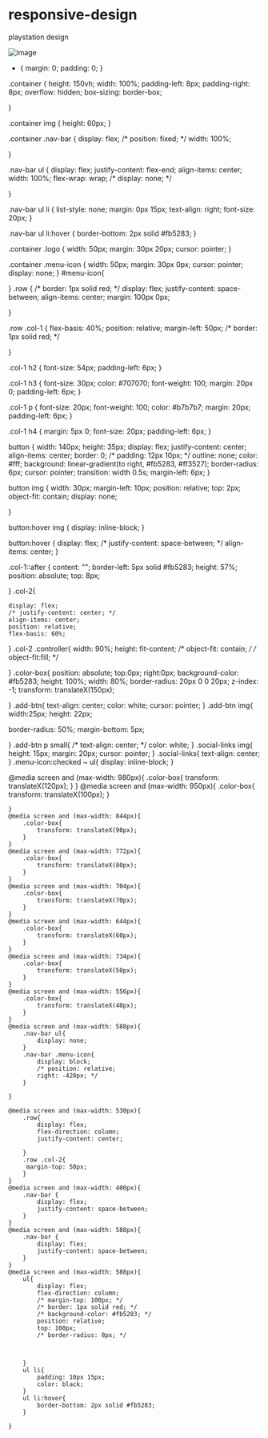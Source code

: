 # responsive-design
playstation design

![image](https://github.com/jitender72/responsive-design/assets/147124830/e22cfeab-2c9a-4fa9-981c-f69d5a02731d)

* {
    margin: 0;
    padding: 0;
}

.container {
    height: 150vh;
    width: 100%;
    padding-left: 8px;
    padding-right: 8px;
    overflow: hidden;
    box-sizing: border-box;

}

.container img {
    height: 60px;
}

.container .nav-bar {
    display: flex;
    /* position: fixed; */
    width: 100%;

}

.nav-bar ul {
    display: flex;
    justify-content: flex-end;
    align-items: center;
    width: 100%;
    flex-wrap: wrap;
    /* display: none; */



}

.nav-bar ul li {
    list-style: none;
    margin: 0px 15px;
    text-align: right;
    font-size: 20px;
}

.nav-bar ul li:hover {
    border-bottom: 2px solid #fb5283;
}

.container .logo {
    width: 50px;
    margin: 30px 20px;
    cursor: pointer;
}

.container .menu-icon {
    width: 50px;
    margin: 30px 0px;
    cursor: pointer;
    display: none;
}
#menu-icon{
    
}
.row {
    /* border: 1px solid red; */
    display: flex;
    justify-content: space-between;
    align-items: center;
    margin: 100px 0px;

}

.row .col-1 {
    flex-basis: 40%;
    position: relative;
    margin-left: 50px;
    /* border: 1px solid red; */
    
}

.col-1 h2 {
    font-size: 54px;
    padding-left: 6px;
}

.col-1 h3 {
    font-size: 30px;
    color: #707070;
    font-weight: 100;
    margin: 20px 0;
    padding-left: 6px;
}

.col-1 p {
    font-size: 20px;
    font-weight: 100;
    color: #b7b7b7;
    margin: 20px;
    padding-left: 6px;
}

.col-1 h4 {
    margin: 5px 0;
    font-size: 20px;
    padding-left: 6px;
}

button {
    width: 140px;
    height: 35px;
    display: flex;
    justify-content: center;
    align-items: center;
    border: 0;
    /* padding: 12px 10px; */
    outline: none;
    color: #fff;
    background: linear-gradient(to right, #fb5283, #ff3527);
    border-radius: 6px;
    cursor: pointer;
    transition: width 0.5s;
    margin-left: 6px;
}

button img {
    width: 30px;
    margin-left: 10px;
    position: relative;
    top: 2px;
    object-fit: contain;
    display: none;

}

button:hover img {
    display: 
    inline-block;
}

button:hover {
    display: flex;
    /* justify-content: space-between; */
    align-items: center;
}

.col-1::after {
    content: "";
    border-left: 5px solid #fb5283;
    height: 57%;
    position: absolute;
    top: 8px;

}
.col-2{
 
    display: flex;
    /* justify-content: center; */
    align-items: center;
    position: relative;
    flex-basis: 60%;
}
.col-2 .controller{
   width: 90%;
   height: fit-content;
    /* object-fit: contain; */
    /* object-fit:fill; */


}
.color-box{
    position: absolute;
    top:0px;
    right:0px;
    background-color: #fb5283;
    height: 100%;
    width: 80%;
    border-radius: 20px 0 0 20px;
    z-index: -1;
    transform: translateX(150px);
   
    
}
.add-btn{
    text-align: center;
    color: white;
    cursor: pointer;
}
.add-btn img{
width:25px;
height: 22px;

border-radius: 50%;
margin-bottom: 5px;

}
.add-btn p small{
    /* text-align: center; */
    color: white;
}
.social-links img{
    height: 15px;
    margin: 20px;
    cursor: pointer;
}
.social-links{
    text-align: center;
}
.menu-icon:checked ~ ul{
    display: inline-block; 
}


@media screen and (max-width: 980px){
    .color-box{
        transform: translateX(120px);
    }
}
@media screen and (max-width: 950px){
    .color-box{
        transform: translateX(100px);
    }

    }
    @media screen and (max-width: 844px){
        .color-box{
            transform: translateX(90px);
        }
    }
    @media screen and (max-width: 772px){
        .color-box{
            transform: translateX(80px);
        }
    }
    @media screen and (max-width: 704px){
        .color-box{
            transform: translateX(70px);
        }
    }
    @media screen and (max-width: 644px){
        .color-box{
            transform: translateX(60px);
        }
    }
    @media screen and (max-width: 734px){
        .color-box{
            transform: translateX(50px);
        }
    }
    @media screen and (max-width: 556px){
        .color-box{
            transform: translateX(40px);
        }
    }
    @media screen and (max-width: 588px){
        .nav-bar ul{
            display: none;
        }
        .nav-bar .menu-icon{
            display: block;
            /* position: relative;
            right: -420px; */
        }
        
    }
    
    @media screen and (max-width: 530px){
        .row{
            display: flex;
            flex-direction: column;
            justify-content: center;

        }
        .row .col-2{
         margin-top: 50px;
        }
    }
    @media screen and (max-width: 400px){
        .nav-bar {
            display: flex;
            justify-content: space-between;
        }
    }
    @media screen and (max-width: 588px){
        .nav-bar {
            display: flex;
            justify-content: space-between;
        }
    }
    @media screen and (max-width: 588px){
        ul{
            display: flex;
            flex-direction: column;
            /* margin-top: 100px; */
            /* border: 1px solid red; */
            /* background-color: #fb5283; */
            position: relative;
            top: 100px;
            /* border-radius: 8px; */
            

            
        }
        ul li{
            padding: 10px 15px;
            color: black;
        }
        ul li:hover{
            border-bottom: 2px solid #fb5283;
        }
        
    }

    


   

  


